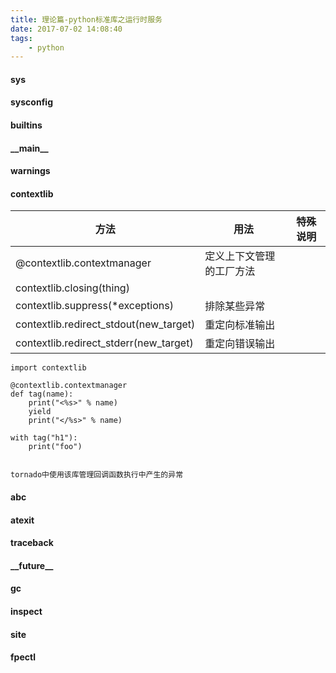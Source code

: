 ```yaml
---
title: 理论篇-python标准库之运行时服务
date: 2017-07-02 14:08:40
tags:
    - python
---
```


#### sys

#### sysconfig

#### builtins

#### \_\_main\_\_

#### warnings

#### contextlib

方法 | 用法 | 特殊说明
----|------|-------
@contextlib.contextmanager | 定义上下文管理的工厂方法 | 
contextlib.closing(thing) | | 
contextlib.suppress(*exceptions) | 排除某些异常 |
contextlib.redirect_stdout(new_target) | 重定向标准输出 |
contextlib.redirect_stderr(new_target) | 重定向错误输出 |  

```
import contextlib

@contextlib.contextmanager
def tag(name):
    print("<%s>" % name)
    yield
    print("</%s>" % name)

with tag("h1"):
    print("foo")
    
    
tornado中使用该库管理回调函数执行中产生的异常
```

#### abc

#### atexit

#### traceback

#### \_\_future\_\_

#### gc

#### inspect

#### site

#### fpectl